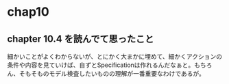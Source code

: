 # chap10

## chapter 10.4 を読んでて思ったこと

細かいことがよくわからないが、とにかく大まかに埋めて、細かくアクションの条件や内容を見ていけば、自ずとSpecificationは作れるんだなぁと。もちろん、そもそものモデル検査したいものの理解が一番重要なわけであるが。
